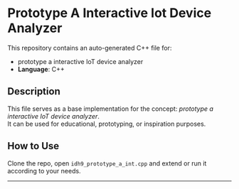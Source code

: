 # Prototype A Interactive Iot Device Analyzer

This repository contains an auto-generated C++ file for:

- prototype a interactive IoT device analyzer
- **Language**: C++

## Description

This file serves as a base implementation for the concept: *prototype a interactive IoT device analyzer*.  
It can be used for educational, prototyping, or inspiration purposes.

## How to Use

Clone the repo, open `idh9_prototype_a_int.cpp` and extend or run it according to your needs.

---


